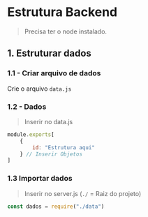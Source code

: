 # **Estrutura Backend**
> Precisa ter o node instalado.

## **1.** Estruturar dados

### **1.1** - Criar arquivo de dados
Crie o arquivo `data.js`

### **1.2** - Dados
> Inserir no data.js

```javascript
module.exports[
    {
        id: "Estrutura aqui"
    } // Inserir Objetos
]
```

### **1.3** Importar dados
> Inserir no server.js (`./` = Raiz do projeto)

```javascript
const dados = require("./data")
```
